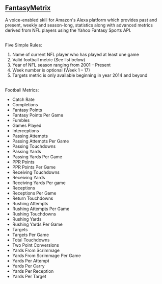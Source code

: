 ## [FantasyMetrix](http://alexa.amazon.com)

A voice-enabled skill for Amazon's Alexa platform which provides past and present, weekly and season-long, statistics along with advanced metrics derived from NFL players using the Yahoo Fantasy Sports API.

<br>
Five Simple Rules:

1. Name of current NFL player who has played at least one game
2. Valid football metric (See list below)
3. Year of NFL season ranging from 2001 – Present
4. Week number is optional (Week 1 – 17)
5. Targets metric is only available beginning in year 2014 and beyond

<br>
Football Metrics:

* Catch Rate
* Completions
* Fantasy Points
* Fantasy Points Per Game
* Fumbles
* Games Played
* Interceptions
* Passing Attempts
* Passing Attempts Per Game
* Passing Touchdowns
* Passing Yards
* Passing Yards Per Game
* PPR Points
* PPR Points Per Game
* Receiving Touchdowns
* Receiving Yards
* Receiving Yards Per game
* Receptions
* Receptions Per Game
* Return Touchdowns
* Rushing Attempts
* Rushing Attempts Per Game
* Rushing Touchdowns
* Rushing Yards
* Rushing Yards Per Game
* Targets
* Targets Per Game
* Total Touchdowns
* Two Point Conversions
* Yards From Scrimmage
* Yards From Scrimmage Per Game
* Yards Per Attempt
* Yards Per Carry
* Yards Per Reception
* Yards Per Target